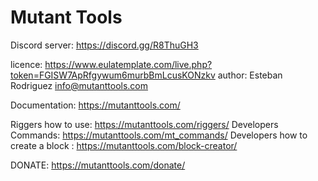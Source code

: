 # Mutant Tools

Discord server: https://discord.gg/R8ThuGH3

licence: https://www.eulatemplate.com/live.php?token=FGISW7ApRfgywum6murbBmLcusKONzkv 
author:  Esteban Rodriguez <info@mutanttools.com>

Documentation: 
https://mutanttools.com/

Riggers how to use:  https://mutanttools.com/riggers/
Developers Commands: https://mutanttools.com/mt_commands/
Developers how to create a block : https://mutanttools.com/block-creator/

 DONATE: https://mutanttools.com/donate/
